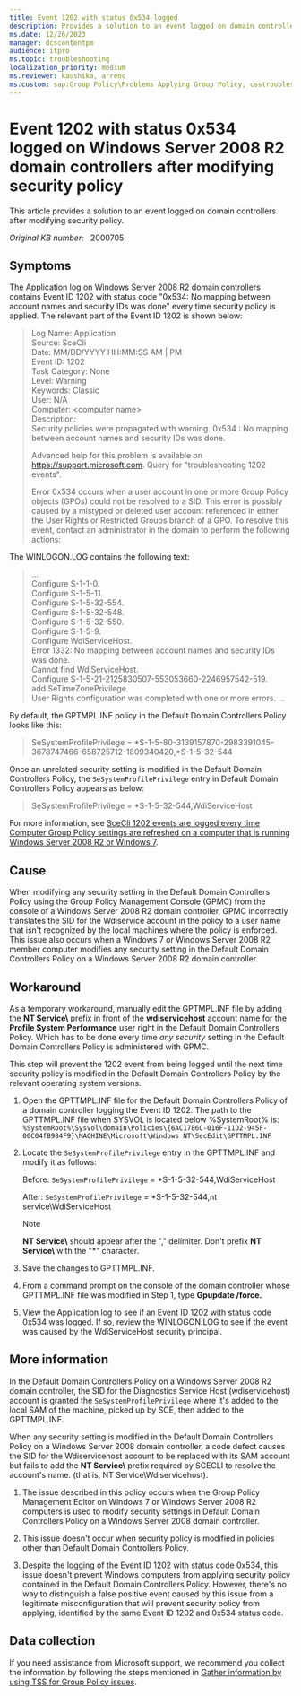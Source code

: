 ```yaml
---
title: Event 1202 with status 0x534 logged
description: Provides a solution to an event logged on domain controllers after modifying security policy.
ms.date: 12/26/2023
manager: dcscontentpm
audience: itpro
ms.topic: troubleshooting
localization_priority: medium
ms.reviewer: kaushika, arrenc
ms.custom: sap:Group Policy\Problems Applying Group Policy, csstroubleshoot
---
```

# Event 1202 with status 0x534 logged on Windows Server 2008 R2 domain controllers after modifying security policy

This article provides a solution to an event logged on domain controllers after modifying security policy.

_Original KB number:_ &nbsp; 2000705

## Symptoms

The Application log on Windows Server 2008 R2 domain controllers contains Event ID 1202 with status code "0x534: No mapping between account names and security IDs was done" every time security policy is applied. The relevant part of the Event ID 1202 is shown below:

> Log Name: Application  
Source: SceCli  
Date: MM/DD/YYYY HH:MM:SS AM | PM  
Event ID: 1202  
Task Category: None  
Level: Warning  
Keywords: Classic  
User: N/A  
Computer: \<computer name>  
Description:  
Security policies were propagated with warning. 0x534 : No mapping between account names and security IDs was done.
>
> Advanced help for this problem is available on https://support.microsoft.com. Query for "troubleshooting 1202 events".
>
> Error 0x534 occurs when a user account in one or more Group Policy objects (GPOs) could not be resolved to a SID.  This error is possibly caused by a mistyped or deleted user account referenced in either the User Rights or Restricted Groups branch of a GPO.  To resolve this event, contact an administrator in the domain to perform the following actions:  

The WINLOGON.LOG contains the following text: 

> ...  
Configure S-1-1-0.  
Configure S-1-5-11.  
Configure S-1-5-32-554.  
Configure S-1-5-32-548.  
Configure S-1-5-32-550.  
Configure S-1-5-9.  
Configure WdiServiceHost.  
Error 1332: No mapping between account names and security IDs was done.  
  Cannot find WdiServiceHost.  
Configure S-1-5-21-2125830507-553053660-2246957542-519.  
  add SeTimeZonePrivilege.  
 User Rights configuration was completed with one or more errors.
...

By default, the GPTMPL.INF policy in the Default Domain Controllers Policy looks like this:
> SeSystemProfilePrivilege = *S-1-5-80-3139157870-2983391045-3678747466-658725712-1809340420,*S-1-5-32-544  

Once an unrelated security setting is modified in the Default Domain Controllers Policy, the `SeSystemProfilePrivilege` entry in Default Domain Controllers Policy appears as below:  
> SeSystemProfilePrivilege = *S-1-5-32-544,WdiServiceHost

For more information, see [SceCli 1202 events are logged every time Computer Group Policy settings are refreshed on a computer that is running Windows Server 2008 R2 or Windows 7](https://support.microsoft.com/help/974639).

## Cause

When modifying any security setting in the Default Domain Controllers Policy using the Group Policy Management Console (GPMC) from the console of a Windows Server 2008 R2 domain controller, GPMC incorrectly translates the SID for the Wdiservice account in the policy to a user name that isn't recognized by the local machines where the policy is enforced.
This issue also occurs when a Windows 7 or Windows Server 2008 R2 member computer modifies any security setting in the Default Domain Controllers Policy on a Windows Server 2008 R2 domain controller.

## Workaround

As a temporary workaround, manually edit the GPTMPL.INF file by adding the **NT Service\\** prefix in front of the **wdiservicehost** account name for the **Profile System Performance** user right in the Default Domain Controllers Policy. Which has to be done every time *any security* setting in the Default Domain Controllers Policy is administered with GPMC.

This step will prevent the 1202 event from being logged until the next time security policy is modified in the Default Domain Controllers Policy by the relevant operating system versions.

1. Open the GPTTMPL.INF file for the Default Domain Controllers Policy of a domain controller logging the Event ID 1202. The path to the GPTTMPL.INF file when SYSVOL is located below %SystemRoot% is:  
    `%SystemRoot%\Sysvol\domain\Policies\{6AC1786C-016F-11D2-945F-00C04fB984F9}\MACHINE\Microsoft\Windows NT\SecEdit\GPTTMPL.INF`

2. Locate the `SeSystemProfilePrivilege` entry in the GPTTMPL.INF and modify it as follows:

    Before: `SeSystemProfilePrivilege` = *S-1-5-32-544,WdiServiceHost  

    After: `SeSystemProfilePrivilege` = *S-1-5-32-544,nt service\WdiServiceHost

    > [!NOTE]
    > **NT Service\\** should appear after the "," delimiter. Don't prefix **NT Service\\** with the "*" character.

3. Save the changes to GPTTMPL.INF.

4. From a command prompt on the console of the domain controller whose GPTTMPL.INF file was modified in Step 1, type **Gpupdate /force.**  

5. View the Application log to see if an Event ID 1202 with status code 0x534 was logged. If so, review the WINLOGON.LOG to see if the event was caused by the WdiServiceHost security principal.

## More information

In the Default Domain Controllers Policy on a Windows Server 2008 R2 domain controller, the SID for the Diagnostics Service Host (wdiservicehost) account is granted the `SeSystemProfilePrivilege` where it's added to the local SAM of the machine, picked up by SCE, then added to the GPTTMPL.INF.

When any security setting is modified in the Default Domain Controllers Policy on a Windows Server 2008 domain controller, a code defect causes the SID for the Wdiservicehost account to be replaced with its SAM account but fails to add the **NT Service\\** prefix required by SCECLI to resolve the account's name. (that is, NT Service\Wdiservicehost).

1. The issue described in this policy occurs when the Group Policy Management Editor on Windows 7 or Windows Server 2008 R2 computers is used to modify security settings in Default Domain Controllers Policy on a Windows Server 2008 domain controller.

2. This issue doesn't occur when security policy is modified in policies other than Default Domain Controllers Policy.

3. Despite the logging of the Event ID 1202 with status code 0x534, this issue doesn't prevent Windows computers from applying security policy contained in the Default Domain Controllers Policy. However, there's no way to distinguish a false positive event caused by this issue from a legitimate misconfiguration that will prevent security policy from applying, identified by the same Event ID 1202 and 0x534 status code.

## Data collection

If you need assistance from Microsoft support, we recommend you collect the information by following the steps mentioned in [Gather information by using TSS for Group Policy issues](../../windows-client/windows-troubleshooters/gather-information-using-tss-group-policy.md).
